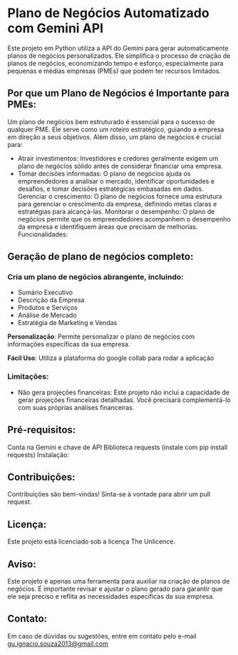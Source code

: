 # Plano de Negócios Automatizado com Gemini API
Este projeto em Python utiliza a API do Gemini para gerar automaticamente planos de negócios personalizados. Ele simplifica o processo de criação de planos de negócios, economizando tempo e esforço, especialmente para pequenas e médias empresas (PMEs) que podem ter recursos limitados.

## Por que um Plano de Negócios é Importante para PMEs:

Um plano de negócios bem estruturado é essencial para o sucesso de qualquer PME. Ele serve como um roteiro estratégico, guiando a empresa em direção a seus objetivos. Além disso, um plano de negócios é crucial para:

- Atrair investimentos: Investidores e credores geralmente exigem um plano de negócios sólido antes de considerar financiar uma empresa.
- Tomar decisões informadas: O plano de negócios ajuda os empreendedores a analisar o mercado, identificar oportunidades e desafios, e tomar decisões estratégicas embasadas em dados.
Gerenciar o crescimento: O plano de negócios fornece uma estrutura para gerenciar o crescimento da empresa, definindo metas claras e estratégias para alcançá-las.
Monitorar o desempenho: O plano de negócios permite que os empreendedores acompanhem o desempenho da empresa e identifiquem áreas que precisam de melhorias.
Funcionalidades:

## Geração de plano de negócios completo: 
### Cria um plano de negócios abrangente, incluindo:

- Sumário Executivo
- Descrição da Empresa
- Produtos e Serviços
- Análise de Mercado
- Estratégia de Marketing e Vendas

**Personalização**: Permite personalizar o plano de negócios com informações específicas da sua empresa.

**Fácil Uso**: Utiliza a plataforma do google collab para rodar a aplicação

### Limitações:

- Não gera projeções financeiras: Este projeto não inclui a capacidade de gerar projeções financeiras detalhadas. Você precisará complementá-lo com suas próprias análises financeiras.

## Pré-requisitos:

Conta na Gemini e chave de API
Biblioteca requests (instale com pip install requests)
Instalação:


## Contribuições:

Contribuições são bem-vindas! Sinta-se à vontade para abrir um pull request.

## Licença:

Este projeto está licenciado sob a licença The Unlicence.


## Aviso:
Este projeto é apenas uma ferramenta para auxiliar na criação de planos de negócios. É importante revisar e ajustar o plano gerado para garantir que ele seja preciso e reflita as necessidades específicas da sua empresa.

## Contato:

Em caso de dúvidas ou sugestões, entre em contato pelo e-mail gu.ignacio.souza2013@gmail.com
